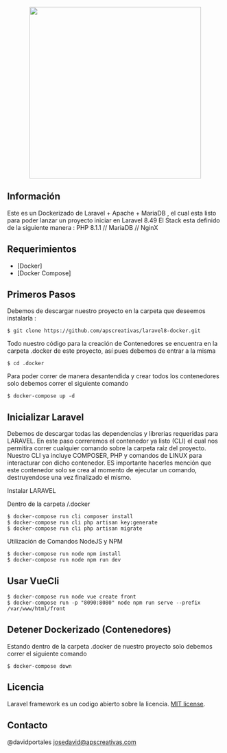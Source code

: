 <p align="center"><img src="https://raw.githubusercontent.com/laravel/art/master/logo-lockup/5%20SVG/2%20CMYK/1%20Full%20Color/laravel-logolockup-cmyk-red.svg" width="400"></p>


## Información 

Este es un Dockerizado de Laravel + Apache + MariaDB , el cual esta listo para poder lanzar un proyecto iniciar en Laravel 8.49
El Stack esta definido de la siguiente manera :  PHP 8.1.1 // MariaDB  // NginX

## Requerimientos

 * [Docker]
 * [Docker Compose]
 

## Primeros Pasos 

Debemos de descargar nuestro proyecto en la carpeta que deseemos instalarla : 

    $ git clone https://github.com/apscreativas/laravel8-docker.git

Todo nuestro código para la creación de Contenedores se encuentra en la carpeta .docker de este proyecto, así pues debemos de entrar a la misma

    $ cd .docker

Para poder correr de manera desantendida y crear todos los contenedores solo debemos correr el siguiente comando 

    $ docker-compose up -d 

## Inicializar Laravel 

Debemos de descargar todas las dependencias y librerias requeridas para LARAVEL. En este paso correremos el contenedor ya listo (CLI) el cual nos permitira correr cualquier comando sobre la carpeta raíz del proyecto. Nuestro CLI ya incluye COMPOSER, PHP y comandos de LINUX para interacturar con dicho contenedor. ES importante hacerles mención que este contenedor solo se crea al momento de ejecutar un comando, destruyendose una vez finalizado el mismo.

Instalar LARAVEL 

Dentro de la carpeta /.docker 

    $ docker-compose run cli composer install
    $ docker-compose run cli php artisan key:generate
    $ docker-compose run cli php artisan migrate 

Utilización de Comandos NodeJS y NPM

    $ docker-compose run node npm install
    $ docker-compose run node npm run dev


## Usar VueCli 
    $ docker-compose run node vue create front
    $ docker-compose run -p "8090:8080" node npm run serve --prefix /var/www/html/front

## Detener Dockerizado (Contenedores)

Estando dentro de la carpeta .docker de nuestro proyecto solo debemos correr el siguiente comando 

    $ docker-compose down

## Licencia

Laravel framework es un codigo abierto sobre la licencia.  [MIT license](https://opensource.org/licenses/MIT).


## Contacto
 
@davidportales
josedavid@apscreativas.com 

